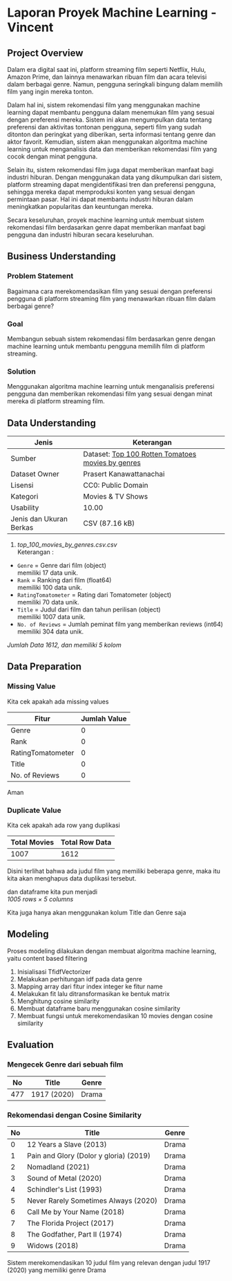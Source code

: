 # Laporan Proyek Machine Learning - Vincent

## Project Overview
Dalam era digital saat ini, platform streaming film seperti Netflix, Hulu, Amazon Prime, dan lainnya menawarkan ribuan film dan acara televisi dalam berbagai genre. Namun, pengguna seringkali bingung dalam memilih film yang ingin mereka tonton.

Dalam hal ini, sistem rekomendasi film yang menggunakan machine learning dapat membantu pengguna dalam menemukan film yang sesuai dengan preferensi mereka. Sistem ini akan mengumpulkan data tentang preferensi dan aktivitas tontonan pengguna, seperti film yang sudah ditonton dan peringkat yang diberikan, serta informasi tentang genre dan aktor favorit. Kemudian, sistem akan menggunakan algoritma machine learning untuk menganalisis data dan memberikan rekomendasi film yang cocok dengan minat pengguna.

Selain itu, sistem rekomendasi film juga dapat memberikan manfaat bagi industri hiburan. Dengan menggunakan data yang dikumpulkan dari sistem, platform streaming dapat mengidentifikasi tren dan preferensi pengguna, sehingga mereka dapat memproduksi konten yang sesuai dengan permintaan pasar. Hal ini dapat membantu industri hiburan dalam meningkatkan popularitas dan keuntungan mereka.

Secara keseluruhan, proyek machine learning untuk membuat sistem rekomendasi film berdasarkan genre dapat memberikan manfaat bagi pengguna dan industri hiburan secara keseluruhan.

## Business Understanding

### Problem Statement

Bagaimana cara merekomendasikan film yang sesuai dengan preferensi pengguna di platform streaming film yang menawarkan ribuan film dalam berbagai genre?

### Goal

Membangun sebuah sistem rekomendasi film berdasarkan genre dengan machine learning untuk membantu pengguna memilih film di platform streaming.

### Solution

Menggunakan algoritma machine learning untuk menganalisis preferensi pengguna dan memberikan rekomendasi film yang sesuai dengan minat mereka di platform streaming film.

## Data Understanding

  | Jenis                   | Keterangan                                                                              |
  | ----------------------- | --------------------------------------------------------------------------------------- |
  | Sumber                  | Dataset: [Top 100 Rotten Tomatoes movies by genres](https://www.kaggle.com/datasets/prasertk/top-100-rotten-tomatoes-movies-by-genres) |
  | Dataset Owner           | Prasert Kanawattanachai                                                                          |
  | Lisensi                 | CC0: Public Domain                                                                        |
  | Kategori                | Movies & TV Shows                                                                |
  | Usability               | 10.00                                                                                      |
  | Jenis dan Ukuran Berkas | CSV (87.16 kB)                                                                           |
  

1. *top_100_movies_by_genres.csv.csv*
 <br>Keterangan :
 * `Genre` = Genre dari film (object)
   <br>memiliki 17 data unik.
 * `Rank` = Ranking dari film (float64)
   <br>memiliki 100 data unik.
 * `RatingTomatometer` = Rating dari Tomatometer (object)
   <br>memiliki 70 data unik.
 * `Title` = Judul dari film dan tahun perilisan (object)
   <br>memiliki 1007 data unik.
 * `No. of Reviews` = Jumlah peminat film yang memberikan reviews (int64)
   <br>memiliki 304 data unik.
    
 *Jumlah Data 1612, dan memiliki 5 kolom*

## Data Preparation

### Missing Value

Kita cek apakah ada missing values

Fitur | Jumlah Value
----- | ------------
Genre                 | 0
Rank                  | 0
RatingTomatometer     | 0
Title                 | 0
No. of Reviews        | 0

Aman

### Duplicate Value

Kita cek apakah ada row yang duplikasi

Total Movies | Total Row Data
----------- | --------------------
1007 | 1612

Disini terlihat bahwa ada judul film yang memiliki beberapa genre, maka itu kita akan menghapus data duplikasi tersebut.

dan dataframe kita pun menjadi 
<br>  *1005 rows × 5 columns*

Kita juga hanya akan menggunakan kolum Title dan Genre saja

## Modeling

Proses modeling dilakukan dengan membuat algoritma machine learning, yaitu content based filtering

1. Inisialisasi TfidfVectorizer
2. Melakukan perhitungan idf pada data genre
3. Mapping array dari fitur index integer ke fitur name
4. Melakukan fit lalu ditransformasikan ke bentuk matrix
5. Menghitung cosine similarity
6. Membuat dataframe baru menggunakan cosine similarity
7. Membuat fungsi untuk merekomendasikan 10 movies dengan cosine similarity

## Evaluation 

### Mengecek Genre dari sebuah film

No | Title	 | Genre
-- | -------- | ----
477 | 1917 (2020) | Drama

### Rekomendasi dengan Cosine Similarity
No | Title	 | Genre
-- | -------- | ----
0	|	12 Years a Slave (2013)	|	Drama
1	|	Pain and Glory (Dolor y gloria) (2019)	|	Drama
2	|	Nomadland (2021)	|	Drama
3	|	Sound of Metal (2020)	|	Drama
4	|	Schindler's List (1993)	|	Drama
5	|	Never Rarely Sometimes Always (2020)	|	Drama
6	|	Call Me by Your Name (2018)	|	Drama
7	|	The Florida Project (2017)	|	Drama
8	|	The Godfather, Part II (1974)	|	Drama
9	|	Widows (2018)	|	Drama

Sistem merekomendasikan 10 judul film yang relevan dengan judul 1917 (2020) yang memiliki genre Drama
